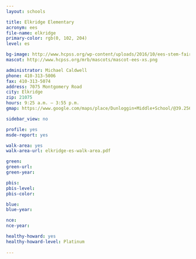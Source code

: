 ```yaml
---
layout: schools

title: Elkridge Elementary
acronym: ees
file-name: elkridge
primary-color: rgb(0, 102, 204)
level: es

bg-image: http://www.hcpss.org/wp-content/uploads/2016/10/ees-stem-fair.jpg
mascot: http://www.hcpss.org/mrb/mascots/mascot-ees-xs.png

administrator: Michael Caldwell
phone: 410-313-5006
fax: 410-313-5074
address: 7075 Montgomery Road
city: Elkridge
zip: 21075
hours: 9:25 a.m. – 3:55 p.m.
gmap: https://www.google.com/maps/place/Dunloggin+Middle+School/@39.2564951,-76.8343849,17z/data=!4m2!3m1!1s0x89c820212b1ddd77:0x9ee691c56e075e85?hl=en

sidebar_view: no

profile: yes
msde-report: yes

walk-area: yes
walk-area-url: elkridge-es-walk-area.pdf 

green:
green-url: 
green-year:

pbis: 
pbis-level: 
pbis-color: 

blue: 
blue-year:  

nce:
nce-year:

healthy-howard: yes
healthy-howard-level: Platinum
 
---
```

